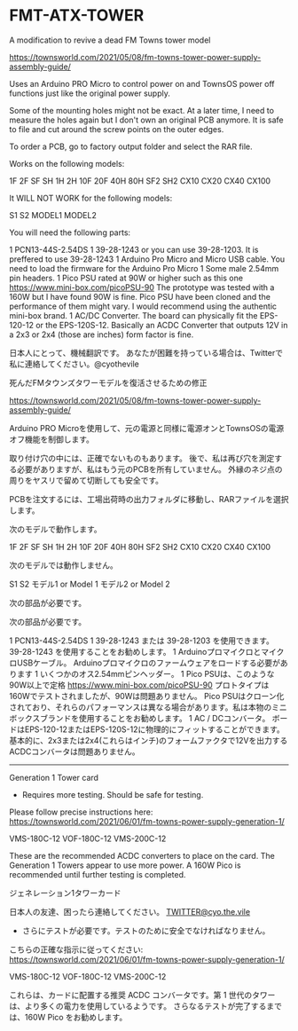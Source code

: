 # FMT-ATX-TOWER
A modification to revive a dead FM Towns tower model


https://townsworld.com/2021/05/08/fm-towns-tower-power-supply-assembly-guide/

Uses an Arduino PRO Micro to control power on and TownsOS power off functions just like the original power supply.

Some of the mounting holes might not be exact.  At a later time, I need to measure the holes again but I don't own an original PCB anymore.  It is safe to file and cut around the screw points on the outer edges.

To order a PCB, go to factory output folder and select the RAR file.


Works on the following models:

1F
2F
SF
SH
1H
2H
10F
20F
40H
80H
SF2
SH2
CX10
CX20
CX40
CX100

It WILL NOT WORK for the following models:

S1
S2
MODEL1
MODEL2


You will need the following parts:

1    PCN13-44S-2.54DS
1	 39-28-1243    or you can use 39-28-1203.    It is preffered to use 39-28-1243
1    Arduino Pro Micro and Micro USB cable.  You need to load the firmware for the Arduino Pro Micro
1    Some male 2.54mm pin headers.
1    Pico PSU rated at 90W or higher such as this one   https://www.mini-box.com/picoPSU-90     The prototype was tested with a 160W but I have found 90W is fine.
		Pico PSU have been cloned and the performance of them might vary. I would recommend using the authentic mini-box brand.
1    AC/DC Converter.  The board can physically fit the EPS-120-12 or the EPS-120S-12.  Basically an ACDC Converter that outputs 12V in a 2x3 or 2x4 (those are inches) form factor is fine.

日本人にとって、機械翻訳です。 あなたが困難を持っている場合は、Twitterで私に連絡してください。@cyothevile


死んだFMタウンズタワーモデルを復活させるための修正

https://townsworld.com/2021/05/08/fm-towns-tower-power-supply-assembly-guide/

Arduino PRO Microを使用して、元の電源と同様に電源オンとTownsOSの電源オフ機能を制御します。

取り付け穴の中には、正確でないものもあります。 後で、私は再び穴を測定する必要がありますが、私はもう元のPCBを所有していません。 外縁のネジ点の周りをヤスリで留めて切断しても安全です。

PCBを注文するには、工場出荷時の出力フォルダに移動し、RARファイルを選択します。

次のモデルで動作します。

1F
2F
SF
SH
1H
2H
10F
20F
40H
80H
SF2
SH2
CX10
CX20
CX40
CX100

次のモデルでは動作しません。

S1
S2 
モデル1 or Model 1
モデル2 or Model 2

次の部品が必要です。


次の部品が必要です。

1 PCN13-44S-2.54DS
1 39-28-1243 または 39-28-1203 を使用できます。   39-28-1243 を使用することをお勧めします。
1 ArduinoプロマイクロとマイクロUSBケーブル。 Arduinoプロマイクロのファームウェアをロードする必要があります
1 いくつかのオス2.54mmピンヘッダー。
1 Pico PSUは、このような90W以上で定格 https://www.mini-box.com/picoPSU-90 プロトタイプは160Wでテストされましたが、90Wは問題ありません。
		Pico PSUはクローン化されており、それらのパフォーマンスは異なる場合があります。私は本物のミニボックスブランドを使用することをお勧めします。
1 AC / DCコンバータ。 ボードはEPS-120-12またはEPS-120S-12に物理的にフィットすることができます。 基本的に、2x3または2x4(これらはインチ)のフォームファクタで12Vを出力するACDCコンバータは問題ありません。


******************************************************

Generation 1 Tower card 


 - Requires more testing.  Should be safe for testing.


Please follow precise instructions here:  https://townsworld.com/2021/06/01/fm-towns-power-supply-generation-1/

VMS-180C-12
VOF-180C-12
VMS-200C-12

These are the recommended ACDC converters to place on the card.  The Generation 1 Towers appear to use more power.  A 160W Pico is recommended until further testing is completed.


ジェネレーション1タワーカード

日本人の友達、困ったら連絡してください。 TWITTER@cyo.the.vile

- さらにテストが必要です。テストのために安全でなければなりません。


こちらの正確な指示に従ってください: https://townsworld.com/2021/06/01/fm-towns-power-supply-generation-1/

VMS-180C-12
VOF-180C-12
VMS-200C-12

これらは、カードに配置する推奨 ACDC コンバータです。第 1 世代のタワーは、より多くの電力を使用しているようです。 さらなるテストが完了するまでは、160W Pico をお勧めします。